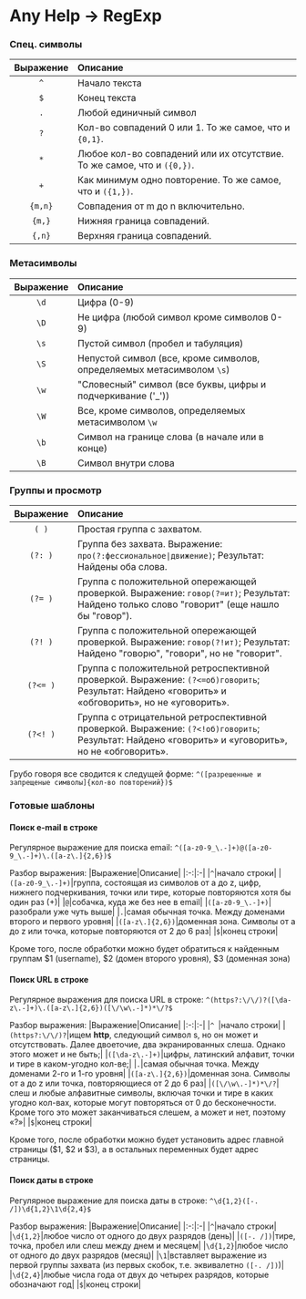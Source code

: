 # Any Help -> RegExp
### Спец. символы

|Выражение|Описание|
|:-:|:-|
|`^`|Начало текста|
|`$`|Конец текста|
|`.`|Любой единичный символ|
|`?`|Кол-во совпадений 0 или 1. То же самое, что и `{0,1}`.|
|`*`|Любое кол-во совпадений или их отсутствие. То же самое, что и `({0,})`.|
|`+`|Как минимум одно повторение. То же самое, что и `({1,})`.|
|`{m,n}`|Совпадения от m до n включительно.|
|`{m,}`|Нижняя граница совпадений.|
|`{,n}`|Верхняя граница совпадений.|


### Метасимволы

|Выражение|Описание|
|:-:|:-|
|`\d`|Цифра (0-9)|
|`\D`|Не цифра (любой символ кроме символов 0-9)|
|`\s`|Пустой символ (пробел и табуляция)|
|`\S`|Непустой символ (все, кроме символов, определяемых метасимволом `\s`)|
|`\w`|"Словесный" символ (все буквы, цифры и подчеркивание ('_'))|
|`\W`|Все, кроме символов, определяемых метасимволом `\w`|
|`\b`|Символ на границе слова (в начале или в конце)|
|`\B`|Символ внутри слова|


### Группы и просмотр
|Выражение|Описание|
|:-:|:-|
|`( )`|Простая группа с захватом.|
|`(?: )`|Группа без захвата. Выражение: `про(?:фессиональное\|движение)`; Результат: Найдены оба слова.|
|`(?= )`|Группа с положительной опережающей проверкой. Выражение: `говор(?=ит)`; Результат: Найдено только слово "говорит" (еще нашло бы "говор").|
|`(?! )`|Группа с положительной опережающей проверкой. Выражение: `говор(?!ит)`; Результат: Найдено "говорю", "говори", но не "говорит".|
|`(?<= )`|Группа с положительной ретроспективной проверкой. Выражение: `(?<=об)говорить`; Результат: Найдено «говорить» и «обговорить», но не «уговорить».|
|`(?<! )`|Группа с отрицательной ретроспективной проверкой. Выражение: `(?<!об)говорить`; Результат: Найдено «говорить» и «уговорить», но не «обговорить».|

Грубо говоря все сводится к следущей форме:
`^([разрешенные и запрещеные символы]{кол-во повторений})$`

### Готовые шаблоны
#### Поиск e-mail в строке
Регулярное выражение для поиска email:
`^([a-z0-9_\.-]+)@([a-z0-9_\.-]+)\.([a-z\.]{2,6})$`

Разбор выражения:
|Выражение|Описание|
|:-:|:-|
|`^`|начало строки|
|`([a-z0-9_\.-]+)`|группа, состоящая из символов от a до z, цифр, нижнего подчеркивания, точки или тире, которые повторяются хотя бы один раз (+)|
|`@`|собачка, куда же без нее в email|
|`([a-z0-9_\.-]+)`|разобрали уже чуть выше|
|`.`|самая обычная точка. Между доменами второго и первого уровня|
|`([a-z\.]{2,6})`|доменная зона. Символы от a до z или точка, которые повторяются
от 2 до 6 раз|
|`$`|конец строки|

Кроме того, после обработки можно будет обратиться к найденным группам $1 (username), $2 (домен второго уровня), $3 (доменная зона)

#### Поиск URL в строке
Регулярное выражения для поиска URL в строке:
`^(https?:\/\/)?([\da-z\.-]+)\.([a-z\.]{2,6})([\/\w\.-]*)*\/?$`

Разбор выражения:
|Выражение|Описание|
|:-:|:-|
|`^ `|начало строки|
|`(https?:\/\/)?`|ищем __http__, следующий символ s, но он может и отсутствовать. Далее двоеточие, два экранированных слеша. Однако этого может и не быть;|
|`([\da-z\.-]+)`|цифры, латинский алфавит, точки и тире в каком-угодно кол-ве;|
|`.`|самая обычная точка. Между доменами 2-го и 1-го уровня|
|`([a-z\.]{2,6})`|доменная зона. Символы от a до z или точка, повторяющиеся от 2 до 6 раз|
|`([\/\w\.-]*)*\/?`|слеш и любые алфавитные символы, включая точки и тире в каких угодно кол-вах, которые могут повторяться от 0 до бесконечности. Кроме того это может заканчиваться слешем, а может и нет, поэтому «?»|
|`$`|конец строки|

Кроме того, после обработки можно будет установить адрес главной страницы ($1, $2 и $3), а в остальных переменных будет адрес страницы.

#### Поиск даты в строке
Регулярное выражение для поиска даты в строке:
`^\d{1,2}([-. /])\d{1,2}\1\d{2,4}$`

Разбор выражения:
|Выражение|Описание|
|:-:|:-|
|`^`|начало строки|
|`\d{1,2}`|любое число от одного до двух разрядов (день)|
|`([-. /])`|тире, точка, пробел или слеш между днем и месяцем|
|`\d{1,2}`|любое число от одного до двух разрядов (месяц)|
|`\1`|вставляет выражение из первой группы захвата (из первых скобок, т.е. эквивалетно `([-. /])`)|
|`\d{2,4}`|любые числа года от двух до четырех разрядов, которые обозначают год|
|`$`|конец строки|